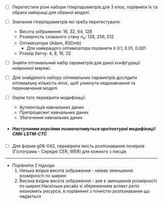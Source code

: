 - [ ] Перетестити різні набори гіперпараметрів для 3 епох, порівняти їх та обрати найкращі для обраної моделі.

- [ ] Значення гіперпараметрів які треба перетестувати:
    - Висота зображення: 16, 32, 64, 128
    - Розмірність схованого стану $n_h$: 128, 256, 512
    - Оптимізатори (Adam, RSDmb)
      - Для найкращого оптимізатора порівняти lr 0.1, 0.01, 0.001
    - Розмір батчу: 4, 8, 16, 32

- [ ] Знайти оптимальний набір параметрів для даної конфігурації нейронної мережі.

- [ ] Для знайденого набору оптимальних параметрів дослідити оптимальну кількість епох, щоб уникнути недонавчання та перенавчання моделі

- [ ] Окрім того перевірити модифікації:
  - Аугментація навчальних даних
  - Препроцесинг навчальних даних
  - Збагачення навчальних даних
  
- ##### Наступними версіями позначатимуться архітектурні модифікації CNN-LSTM-CTC

- [ ] Для форми g06-042, перевірити якість розпізнавання почерків (Гістограма - Середні CER, WER) для кожного з писців


___

- Порівняти 2 підходи
  1. Низька вхідна висота зображення - немає зменшення розмірності по ширині
  2. Висока вхідна висота зображення - але є зменшення розмірності по ширині
Наскільки ресайз зі збереженням аспект ратіо економить ресурси, в порівнянні з точністю розпізнавання що надається

